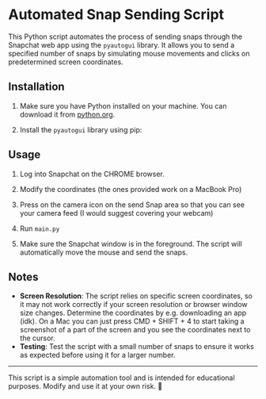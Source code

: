 # Automated Snap Sending Script

This Python script automates the process of sending snaps through the Snapchat web app using the `pyautogui` library. It allows you to send a specified number of snaps by simulating mouse movements and clicks on predetermined screen coordinates. 

## Installation

1. Make sure you have Python installed on your machine. You can download it from [python.org](https://www.python.org/downloads/).

2. Install the `pyautogui` library using pip:

## Usage

1. Log into Snapchat on the CHROME browser.

2. Modify the coordinates (the ones provided work on a MacBook Pro)

3. Press on the camera icon on the send Snap area so that you can see your camera feed (I would suggest covering your webcam)

4. Run `main.py`

5. Make sure the Snapchat window is in the foreground. The script will automatically move the mouse and send the snaps.

## Notes

- **Screen Resolution**: The script relies on specific screen coordinates, so it may not work correctly if your screen resolution or browser window size changes. Determine the coordinates by e.g. downloading an app (idk). On a Mac you can just press CMD + SHIFT + 4 to start taking a screenshot of a part of the screen and you see the coordinates next to the cursor. 
- **Testing**: Test the script with a small number of snaps to ensure it works as expected before using it for a larger number.

---

This script is a simple automation tool and is intended for educational purposes. Modify and use it at your own risk. 🫣
